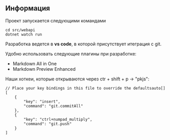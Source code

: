 ## Информация

Проект запускается следующими командами

    cd src/webapi
    dotnet watch run

Разработка ведется в **vs code**, в которой присутствует итеграция с git.

Удобно использовать следующие плагины при разработке:

- Markdown All in One
- Markdown Preview Enhanced

Наши хоткеи, которые открываются через ctr + shift + p -> "pkjs":

    // Place your key bindings in this file to override the defaultsauto[]
    [
        {
            "key": "insert",
            "command": "git.commitAll"
        },
        {
            "key": "ctrl+numpad_multiply",
            "command": "git.push"
        }
    ]